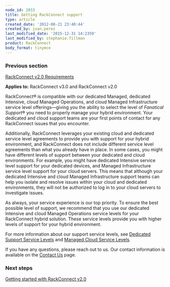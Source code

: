 ```yaml
---
node_id: 2033
title: Getting RackConnect support
type: article
created_date: '2012-08-21 23:40:44'
created_by: juan.perez
last_modified_date: '2015-12-31 14:2359'
last_modified_by: stephanie.fillmon
product: RackConnect
body_format: tinymce
---
```


### Previous section

[RackConnect v2.0
Requirements](https://www.rackspace.com/knowledge_center/article/rackconnect-v20-requirements)

**Applies to:** RackConnect v3.0 and RackConnect v2.0

RackConnect&reg; is compatible with our dedicated Managed, dedicated
Intensive, cloud Managed Operations, and cloud Managed Infrastructure
service level offerings&mdash;giving you the ability to select the level of
*Fanatical Support*&reg; you need to properly manage your hybrid
environment. Your dedicated and cloud support teams are your first
points of contact for any RackConnect issues that you encounter.

Additionally, RackConnect leverages your existing cloud and dedicated
service level agreements to provide you with support for your hybrid
environment, and RackConnect does not include different service level
agreements than what you already have in place. In some cases, you might
have different levels of support between your dedicated and cloud
environments. For example, you might have dedicated Intensive service
level support for your dedicated devices, and Managed Infrastructure
service level support for your cloud servers. This means that although
your dedicated Intensive and cloud Managed Infrastructure support teams
can help you isolate and resolve issues within your cloud and dedicated
environments, they will not be authorized to log in to your cloud
servers to investigate issues.

As always, your service experience is our top priority. To ensure the
best possible level of support, we recommend that you use our dedicated
Intensive and cloud Managed Operations service levels for your
RackConnect hybrid solution. These service levels provide you with
higher levels of support for your hybrid environment.

For more information about our support service levels, see [Dedicated
Support Service
Levels](http://www.rackspace.com/managed-hosting/service-levels/) and
[Managed Cloud Service Levels](http://www.rackspace.com/managed-cloud/).

If you have any questions, please reach out to us. Our contact
information is available on the [Contact
Us](http://www.rackspace.com/knowledge_center/support) page.

### Next steps

[Getting started with RackConnect
v2.0](https://www.rackspace.com/knowledge_center/article/getting-started-with-rackconnect-v20)

